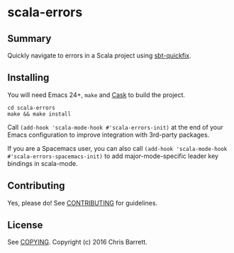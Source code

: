 # scala-errors

## Summary

Quickly navigate to errors in a Scala project using [sbt-quickfix][].

## Installing

You will need Emacs 24+, `make` and [Cask](https://github.com/cask/cask) to
build the project.

    cd scala-errors
    make && make install

Call `(add-hook 'scala-mode-hook #'scala-errors-init)` at the end of your Emacs
configuration to improve integration with 3rd-party packages.

If you are a Spacemacs user, you can also call `(add-hook 'scala-mode-hook #'scala-errors-spacemacs-init)`
to add major-mode-specific leader key bindings in scala-mode.

## Contributing

Yes, please do! See [CONTRIBUTING][] for guidelines.

## License

See [COPYING][]. Copyright (c) 2016 Chris Barrett.


[CONTRIBUTING]: ./CONTRIBUTING.md
[COPYING]: ./COPYING
[sbt-quickfix]: https://github.com/dscleaver/sbt-quickfix
